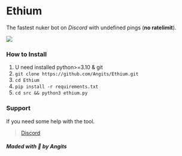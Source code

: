 # Ethium

The fastest nuker bot on *Discord* with undefined pings (**no ratelimit**).

![](https://media.discordapp.net/attachments/1066225385798381608/1067652339374227498/image.png)

### How to Install
1. U need installed python>=3.10 & git
1. `git clone https://github.com/Angits/Ethium.git`
4. `cd Ethium`
2. `pip install -r requirements.txt`
3. `cd src && python3 ethium.py`

### Support
If you need some help with the tool.
> [Discord](https://discord.com/users/843511119033401394)

##### Maded with 💜 by Angits
